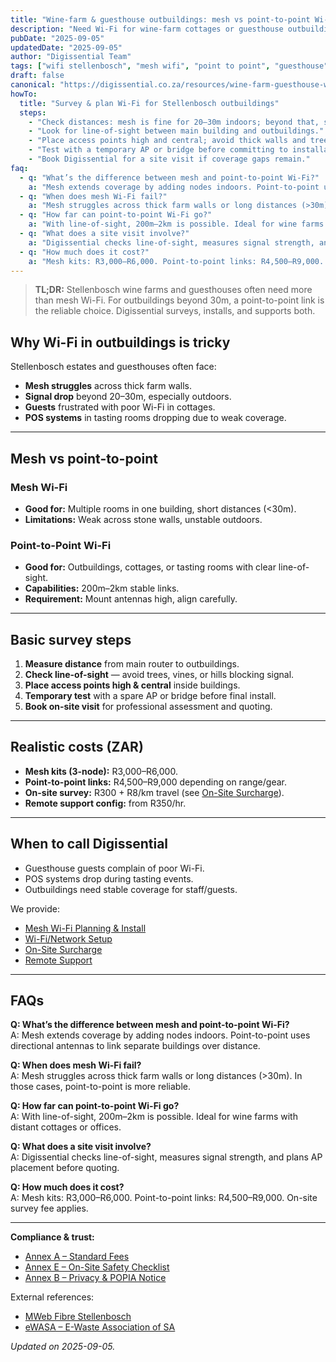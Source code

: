 ```yaml
---
title: "Wine-farm & guesthouse outbuildings: mesh vs point-to-point Wi-Fi in Stellenbosch"
description: "Need Wi-Fi for wine-farm cottages or guesthouse outbuildings in Stellenbosch? Learn about mesh works, or point-to-point links, and expected ZAR costs."
pubDate: "2025-09-05"
updatedDate: "2025-09-05"
author: "Digissential Team"
tags: ["wifi stellenbosch", "mesh wifi", "point to point", "guesthouse", "farm wifi"]
draft: false
canonical: "https://digissential.co.za/resources/wine-farm-guesthouse-wifi-stellenbosch-mesh-vs-point-to-point/"
howTo:
  title: "Survey & plan Wi-Fi for Stellenbosch outbuildings"
  steps:
    - "Check distances: mesh is fine for 20–30m indoors; beyond that, survey for point-to-point."
    - "Look for line-of-sight between main building and outbuildings."
    - "Place access points high and central; avoid thick walls and trees."
    - "Test with a temporary AP or bridge before committing to installation."
    - "Book Digissential for a site visit if coverage gaps remain."
faq:
  - q: "What’s the difference between mesh and point-to-point Wi-Fi?"
    a: "Mesh extends coverage by adding nodes indoors. Point-to-point uses directional antennas to link separate buildings over distance."
  - q: "When does mesh Wi-Fi fail?"
    a: "Mesh struggles across thick farm walls or long distances (>30m). In those cases, point-to-point is more reliable."
  - q: "How far can point-to-point Wi-Fi go?"
    a: "With line-of-sight, 200m–2km is possible. Ideal for wine farms with distant cottages or offices."
  - q: "What does a site visit involve?"
    a: "Digissential checks line-of-sight, measures signal strength, and plans AP placement before quoting."
  - q: "How much does it cost?"
    a: "Mesh kits: R3,000–R6,000. Point-to-point links: R4,500–R9,000. On-site survey fee applies."
---
```


> **TL;DR:** Stellenbosch wine farms and guesthouses often need more than mesh Wi-Fi. For outbuildings beyond 30m, a point-to-point link is the reliable choice. Digissential surveys, installs, and supports both.

## Why Wi-Fi in outbuildings is tricky

Stellenbosch estates and guesthouses often face:
- **Mesh struggles** across thick farm walls.  
- **Signal drop** beyond 20–30m, especially outdoors.  
- **Guests** frustrated with poor Wi-Fi in cottages.  
- **POS systems** in tasting rooms dropping due to weak coverage.  

---

## Mesh vs point-to-point

### Mesh Wi-Fi
- **Good for:** Multiple rooms in one building, short distances (<30m).  
- **Limitations:** Weak across stone walls, unstable outdoors.  

### Point-to-Point Wi-Fi
- **Good for:** Outbuildings, cottages, or tasting rooms with clear line-of-sight.  
- **Capabilities:** 200m–2km stable links.  
- **Requirement:** Mount antennas high, align carefully.  

---

## Basic survey steps

1. **Measure distance** from main router to outbuildings.  
2. **Check line-of-sight** — avoid trees, vines, or hills blocking signal.  
3. **Place access points high & central** inside buildings.  
4. **Temporary test** with a spare AP or bridge before final install.  
5. **Book on-site visit** for professional assessment and quoting.  

---

## Realistic costs (ZAR)

- **Mesh kits (3-node):** R3,000–R6,000.  
- **Point-to-point links:** R4,500–R9,000 depending on range/gear.  
- **On-site survey:** R300 + R8/km travel (see [On-Site Surcharge](/legal/standard-fees/)).  
- **Remote support config:** from R350/hr.  

---

## When to call Digissential

- Guesthouse guests complain of poor Wi-Fi.  
- POS systems drop during tasting events.  
- Outbuildings need stable coverage for staff/guests.  

We provide:  
- [Mesh Wi-Fi Planning & Install](/services/mesh-wifi-planning-install/)  
- [Wi-Fi/Network Setup](/services/wifi-network-setup/)  
- [On-Site Surcharge](/legal/standard-fees/)  
- [Remote Support](/services/remote-support-setup/)  

---

## FAQs

**Q: What’s the difference between mesh and point-to-point Wi-Fi?**  
A: Mesh extends coverage by adding nodes indoors. Point-to-point uses directional antennas to link separate buildings over distance.

**Q: When does mesh Wi-Fi fail?**  
A: Mesh struggles across thick farm walls or long distances (>30m). In those cases, point-to-point is more reliable.

**Q: How far can point-to-point Wi-Fi go?**  
A: With line-of-sight, 200m–2km is possible. Ideal for wine farms with distant cottages or offices.

**Q: What does a site visit involve?**  
A: Digissential checks line-of-sight, measures signal strength, and plans AP placement before quoting.

**Q: How much does it cost?**  
A: Mesh kits: R3,000–R6,000. Point-to-point links: R4,500–R9,000. On-site survey fee applies.

---

**Compliance & trust:**  
- [Annex A – Standard Fees](/legal/standard-fees/)  
- [Annex E – On-Site Safety Checklist](/legal/on-site-safety-checklist/)  
- [Annex B – Privacy & POPIA Notice](/legal/privacy-popia-processing-notice/)  

External references:  
- [MWeb Fibre Stellenbosch](https://www.mweb.co.za/?utm_source=chatgpt.com)  
- [eWASA – E-Waste Association of SA](https://ewasa.org/?utm_source=chatgpt.com)  

*Updated on 2025-09-05.*

